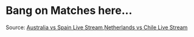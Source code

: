 Bang on Matches here...
====


Source: <a href=http://steamcommunity.com/id/AustraliavsSpainLive2014/>Australia vs Spain Live Stream</a>,<a href=http://steamcommunity.com/id/NetherlandsvsChileLive2014HD/>Netherlands vs Chile Live Stream</a>
